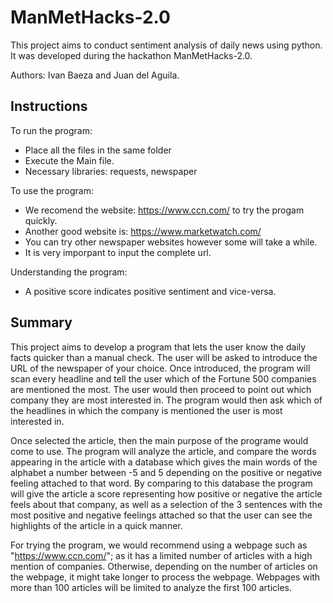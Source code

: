 # ManMetHacks-2.0
This project aims to conduct sentiment analysis of daily news using python. It was developed during the hackathon ManMetHacks-2.0.

Authors: Ivan Baeza and Juan del Aguila.

Instructions
------------------------------
To run the program:
- Place all the files in the same folder
- Execute the Main file.
- Necessary libraries: requests, newspaper

To use the program:
- We recomend the website: https://www.ccn.com/ to try the progam quickly.
- Another good website is: https://www.marketwatch.com/
- You can try other newspaper websites however some will take a while.
- It is very imporpant to input the complete url.

Understanding the program:
- A positive score indicates positive sentiment and vice-versa.

Summary
---------------------------------
This project aims to develop a program that lets the user know the daily facts quicker than a manual check. The user will be asked to introduce the URL of the newspaper of your choice. Once introduced, the program will scan every headline and tell the user which of the Fortune 500 companies are mentioned the most. The user would then proceed to point out which company they are most interested in. The program would then ask which of the headlines in which the company is mentioned the user is most interested in.

Once selected the article, then the main purpose of the programe would come to use. The program will analyze the article, and compare the words appearing in the article with a database which gives the main words of the alphabet a number between -5 and 5 depending on the positive or negative feeling attached to that word. By comparing to this database the program will give the article a score representing how positive or negative the article feels about that company, as well as a selection of the 3 sentences with the most positive and negative feelings attached so that the user can see the highlights of the article in a quick manner.

For trying the program, we would recommend using a webpage such as "https://www.ccn.com/"; as it has a limited number of articles with a high mention of companies. Otherwise, depending on the number of articles on the webpage, it might take longer to process the webpage. Webpages with more than 100 articles will be limited to analyze the first 100 articles.
